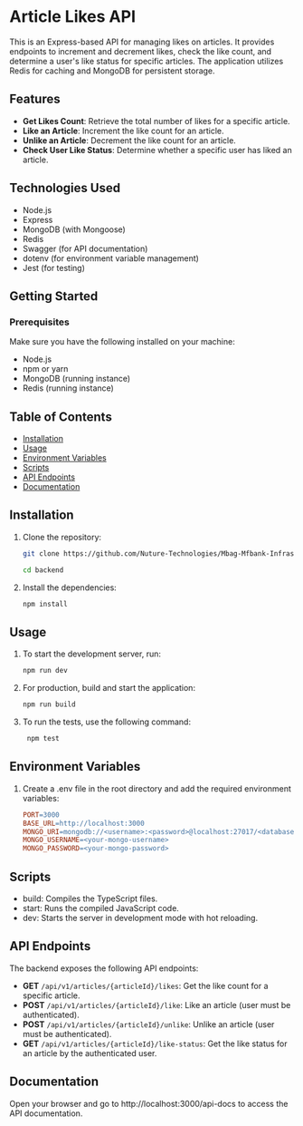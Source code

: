 # Article Likes API

This is an Express-based API for managing likes on articles. It provides endpoints to increment and decrement likes, check the like count, and determine a user's like status for specific articles. The application utilizes Redis for caching and MongoDB for persistent storage.

## Features

- **Get Likes Count**: Retrieve the total number of likes for a specific article.
- **Like an Article**: Increment the like count for an article.
- **Unlike an Article**: Decrement the like count for an article.
- **Check User Like Status**: Determine whether a specific user has liked an article.

## Technologies Used

- Node.js
- Express
- MongoDB (with Mongoose)
- Redis
- Swagger (for API documentation)
- dotenv (for environment variable management)
- Jest (for testing)

## Getting Started

### Prerequisites

Make sure you have the following installed on your machine:

- Node.js
- npm or yarn
- MongoDB (running instance)
- Redis (running instance)

## Table of Contents

- [Installation](#installation)
- [Usage](#usage)
- [Environment Variables](#environment-variables)
- [Scripts](#scripts)
- [API Endpoints](#api-endpoints)
- [Documentation](#documentation)

## Installation

1. Clone the repository:

   ```bash
   git clone https://github.com/Nuture-Technologies/Mbag-Mfbank-Infrastructure.git

   cd backend
   ```

2. Install the dependencies:
   ```bash
   npm install
   ```

## Usage

1. To start the development server, run:

   ```bash
   npm run dev
   ```

2. For production, build and start the application:

   ```bash
   npm run build
   ```

3. To run the tests, use the following command:

   ```bash
    npm test
   ```

## Environment Variables

1. Create a .env file in the root directory and add the required environment variables:
   ```makefile
   PORT=3000
   BASE_URL=http://localhost:3000
   MONGO_URI=mongodb://<username>:<password>@localhost:27017/<database>
   MONGO_USERNAME=<your-mongo-username>
   MONGO_PASSWORD=<your-mongo-password>
   ```

## Scripts

- build: Compiles the TypeScript files.
- start: Runs the compiled JavaScript code.
- dev: Starts the server in development mode with hot reloading.

## API Endpoints

The backend exposes the following API endpoints:

- **GET** `/api/v1/articles/{articleId}/likes`: Get the like count for a specific article.
- **POST** `/api/v1/articles/{articleId}/like`: Like an article (user must be authenticated).
- **POST** `/api/v1/articles/{articleId}/unlike`: Unlike an article (user must be authenticated).
- **GET** `/api/v1/articles/{articleId}/like-status`: Get the like status for an article by the authenticated user.

## Documentation

Open your browser and go to http://localhost:3000/api-docs to access the API documentation.

